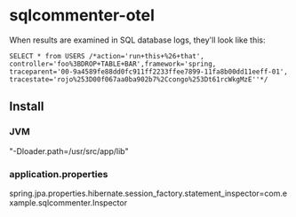 # sqlcommenter-otel

When results are examined in SQL database logs, they'll look like this:

```shell
SELECT * from USERS /*action='run+this+%26+that',
controller='foo%3BDROP+TABLE+BAR',framework='spring,
traceparent='00-9a4589fe88dd0fc911ff2233ffee7899-11fa8b00dd11eeff-01',
tracestate='rojo%253D00f067aa0ba902b7%2Ccongo%253Dt61rcWkgMzE''*/
```

## Install

### JVM

"-Dloader.path=/usr/src/app/lib"

### application.properties

spring.jpa.properties.hibernate.session_factory.statement_inspector=com.example.sqlcommenter.Inspector


